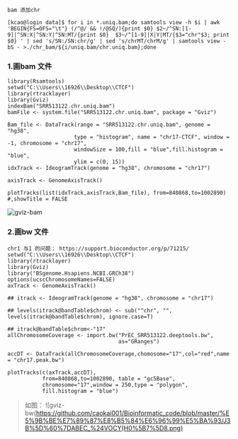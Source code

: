 ``` 
bam 添加chr

[kcao@login data]$ for i in *.uniq.bam;do samtools view -h $i | awk 'BEGIN{FS=OFS="\t"} (/^@/ && !/@SQ/){print $0} $2~/^SN:[1-9]|^SN:X|^SN:Y|^SN:MT/{print $0}  $3~/^[1-9]|X|Y|MT/{$3="chr"$3; print $0} ' | sed 's/SN:/SN:chr/g' | sed 's/chrMT/chrM/g' | samtools view -bS - >./chr_bam/${i/uniq.bam/chr.uniq.bam};done
````

### 1.画bam 文件
```
library(Rsamtools)
setwd("C:\\Users\\16926\\Desktop\\CTCF")
library(rtracklayer)
library(Gviz)
indexBam("SRR513122.chr.uniq.bam")
bamFile <- system.file("SRR513122.chr.uniq.bam", package = "Gviz")

Bam_file <- DataTrack(range = "SRR513122.chr.uniq.bam", genome = "hg38",
                     type = "histogram", name = "chr17-CTCF", window = -1, chromosome = "chr17",
                     windowSize = 100,fill = "blue",fill.histogram = "blue",
                     ylim = c(0, 15))
idxTrack <- IdeogramTrack(genome = "hg38", chromosome = "chr17")

axisTrack <- GenomeAxisTrack()

plotTracks(list(idxTrack,axisTrack,Bam_file), from=840868,to=1002890) #,showTitle = FALSE
```
![gviz-bam](https://github.com/caokai001/Bioinformatic_code/blob/master/%E5%9B%BE%E7%89%87%E8%B5%84%E6%96%99%E5%BA%93/gviz-bam.png)

### 2.画bw 文件
```
chr1 与1 的问题： https://support.bioconductor.org/p/71215/
setwd("C:\\Users\\16926\\Desktop\\CTCF")
library(rtracklayer)
library(Gviz)
library("BSgenome.Hsapiens.NCBI.GRCh38")
options(ucscChromosomeNames=FALSE)
axTrack <- GenomeAxisTrack()

## itrack <- IdeogramTrack(genome = "hg38", chromosome = "chr17")

## levels(itrack@bandTable$chrom) <- sub("^chr", "", levels(itrack@bandTable$chrom), ignore.case=T)

## itrack@bandTable$chrom<-"17"
allChromosomeCoverage <- import.bw("PrEC_SRR513122.deeptools.bw",
                                   as="GRanges") 

accDT <- DataTrack(allChromosomeCoverage,chomosome="17",col="red",name = "chr17.peak.bw") 

plotTracks(c(axTrack,accDT), 
           from=840868,to=1002890, table = "gc5Base", 
           chromosome="17",window = 250,type = "polygon",
           fill.histogram = "blue")
```
>如图：
![gviz-bw(https://github.com/caokai001/Bioinformatic_code/blob/master/%E5%9B%BE%E7%89%87%E8%B5%84%E6%96%99%E5%BA%93/J3B%5D%60%7DABEC_%24VOCY(H0%5B7%5D8.png)
